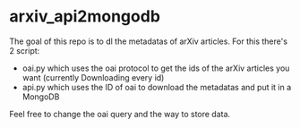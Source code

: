 # arxiv_api2mongodb
The goal of this repo is to dl the metadatas of arXiv articles.
For this there's 2 script:

- oai.py which uses the oai protocol to get the ids of the arXiv articles you want (currently Downloading every id)
- api.py which uses the ID of oai to download the metadatas and put it in a MongoDB

Feel free to change the oai query and the way to store data.
